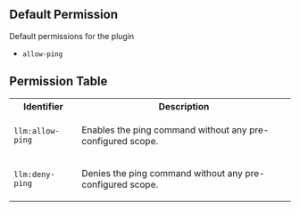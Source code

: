 ## Default Permission

Default permissions for the plugin

- `allow-ping`

## Permission Table

<table>
<tr>
<th>Identifier</th>
<th>Description</th>
</tr>


<tr>
<td>

`llm:allow-ping`

</td>
<td>

Enables the ping command without any pre-configured scope.

</td>
</tr>

<tr>
<td>

`llm:deny-ping`

</td>
<td>

Denies the ping command without any pre-configured scope.

</td>
</tr>
</table>
